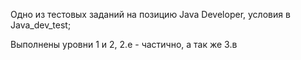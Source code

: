 Одно из тестовых заданий на позицию Java Developer, условия в Java_dev_test;

Выполнены уровни 1 и 2, 2.е - частично, а так же 3.в
